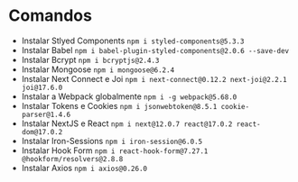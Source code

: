 # Comandos

- Instalar Stlyed Components `npm i styled-components@5.3.3`
- Instalar Babel `npm i babel-plugin-styled-components@2.0.6 --save-dev`
- Instalar Bcrypt `npm i bcryptjs@2.4.3`
- Instalar Mongoose `npm i mongoose@6.2.4`
- Instalar Next Connect e Joi `npm i next-connect@0.12.2 next-joi@2.2.1 joi@17.6.0`
- Instalar a Webpack globalmente `npm i -g webpack@5.68.0`
- Instalar Tokens e Cookies `npm i jsonwebtoken@8.5.1 cookie-parser@1.4.6`
- Instalar NextJS e React `npm i next@12.0.7 react@17.0.2 react-dom@17.0.2`
- Instalar Iron-Sessions `npm i iron-session@6.0.5`
- Instalar Hook Form `npm i react-hook-form@7.27.1 @hookform/resolvers@2.8.8`
- Instalar Axios `npm i axios@0.26.0`
